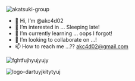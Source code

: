 ![akatsuki-group](https://user-images.githubusercontent.com/90214281/217916884-081943b1-d302-4a22-b453-c414ef50a0e2.png)

- 👋 Hi, I’m @akc4d02
- 👀 I’m interested in ... Sleeping late!
- 🌱 I’m currently learning ... oops I forgot!
- 💞️ I’m looking to collaborate on ...!
- 📫 How to reach me ...?? akc4d02@gmail.com

![fghtfujhyujyujy](https://user-images.githubusercontent.com/90214281/217919572-245629be-44cd-4887-b1ca-200595574288.png)

![logo-dartuyjkitytyuj](https://user-images.githubusercontent.com/90214281/217919618-c1bcad0c-199b-48d2-bb94-4d23efeb790a.png)


<!---
akc4d02/akc4d02 is a ✨ special ✨ repository because its `README.md` (this file) appears on your GitHub profile.
You can click the Preview link to take a look at your changes.
--->
